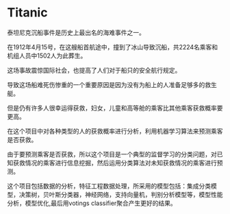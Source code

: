 # Titanic

泰坦尼克沉船事件是历史上最出名的海难事件之一。

在1912年4月15号，在这艘船首航途中，撞到了冰山导致沉船，共2224名乘客和机组人员中1502人为此葬生。

这场事故震惊国际社会，也提高了人们对于船只的安全航行规定。

导致这场船难死伤惨重的一个重要原因是因为没有为船上的人准备足够多的救生艇。

但是仍有许多人很幸运得获救，妇女，儿童和高等舱的乘客比其他乘客获救概率要更高。

在这个项目中对各种类型的人的获救概率进行分析，利用机器学习算法来预测乘客是否获救。

由于要预测乘客是否获救，所以这个项目是一个典型的监督学习的分类问题，对已知获救情况的乘客进行信息挖掘，然后运用分类算法对未知获救情况的乘客进行预测。

这个项目包括数据的分析，特征工程数据处理，所采用的模型包括：集成分类模型，决策树，贝叶斯分类器，神经网络，支持向量机，判别分析模型等，模型性能分析，模型优化,最后用votings classifier聚合产生更好的结果。

